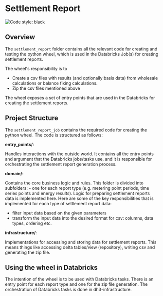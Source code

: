 # Settlement Report

[![Code style: black](https://img.shields.io/badge/code%20style-black-000000.svg)](https://github.com/psf/black)


## Overview

The `settlement_report` folder contains all the relevant code for creating and testing the python wheel, which is used in the Databricks Job(s) for creating settlement reports.

The wheel's responsibility is to 
- Create a csv files with results (and optionally basis data) from wholesale calculations or balance fixing calculations. 
- Zip the csv files mentioned above

The wheel exposes a set of entry points that are used in the Databricks for creating the settlement reports.

## Project Structure 

The `settlement_report_job` contains the required code for creating the python wheel. The code is structured as follows:

**entry_points/**:

Handles interactions with the outside world. It contains all the entry points and argument that the Databricks jobs/tasks use, and it is responsible for orchestrating the settlement report generation process.

**domain/**:

Contains the core business logic and rules. This folder is divided into subfolders: - one for each report type (e.g. metering point periods, time series points and energy results). Logic for preparing settlement reports data is implemented here. Here are some of the key responsibilities that is implemented for each type of settlement report data:

* filter input data based on the given parameters
* transform the input data into the desired format for csv: columns, data types, ordering etc.

**infrastructure/**: 
 
Implementations for accessing and storing data for settlement reports. This means things like accessing delta tables/view (repository), writing csv and generating the zip file.

## Using the wheel in Databricks
The intention of the wheel is to be used with Databricks tasks. There is an entry point for each report type and one for the zip file generation. The orchestration of Databricks tasks is done in dh3-infrastructure.
